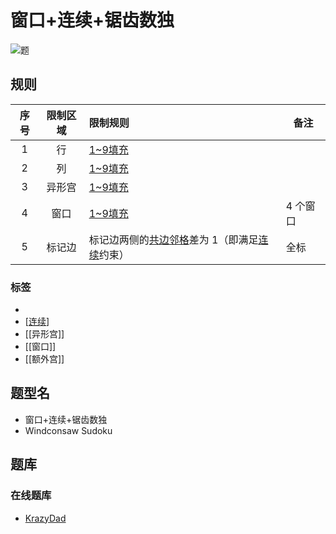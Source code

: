 # 窗口+连续+锯齿数独

![题](https://krazydad.com/img/vsudoku_previews/windconsaw_preview.png)

## 规则

| 序号  | 限制区域 | 限制规则                        | 备注    |
|:---:|:----:|:----------------------------|-------|
|  1  |  行   | [1~9填充]                     |       |
|  2  |  列   | [1~9填充]                     |       |
|  3  | 异形宫  | [1~9填充]                     |       |
|  4  |  窗口  | [1~9填充]                     | 4 个窗口 |
|  5  | 标记边  | 标记边两侧的[共边邻格]差为 1（即满足[连续]约束） | 全标    |

### 标签

-
- [[连续]]
- [[异形宫]]
- [[窗口]]
- [[额外宫]]

## 题型名

- 窗口+连续+锯齿数独
- Windconsaw Sudoku

## 题库

### 在线题库

- [KrazyDad](https://krazydad.com/play/windconsaw/)

[1~9填充]: ../../../rules.md#1to9填充

[共边邻格]: ../../../../../../rules.md#共边邻格

[连续]: ../../../../../../rules.md#连续
